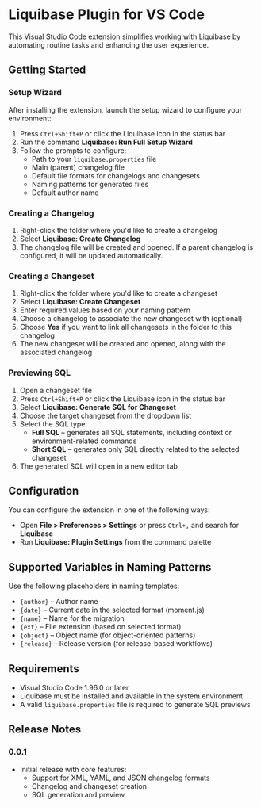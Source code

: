 # Liquibase Plugin for VS Code

This Visual Studio Code extension simplifies working with Liquibase by automating routine tasks and enhancing the user experience.

## Getting Started

### Setup Wizard

After installing the extension, launch the setup wizard to configure your environment:

1. Press `Ctrl+Shift+P` or click the Liquibase icon in the status bar
2. Run the command **Liquibase: Run Full Setup Wizard**
3. Follow the prompts to configure:
   - Path to your `liquibase.properties` file
   - Main (parent) changelog file
   - Default file formats for changelogs and changesets
   - Naming patterns for generated files
   - Default author name

### Creating a Changelog

1. Right-click the folder where you'd like to create a changelog  
2. Select **Liquibase: Create Changelog**  
3. The changelog file will be created and opened. If a parent changelog is configured, it will be updated automatically.

### Creating a Changeset

1. Right-click the folder where you'd like to create a changeset  
2. Select **Liquibase: Create Changeset**  
3. Enter required values based on your naming pattern  
4. Choose a changelog to associate the new changeset with (optional)  
5. Choose **Yes** if you want to link all changesets in the folder to this changelog  
6. The new changeset will be created and opened, along with the associated changelog

### Previewing SQL

1. Open a changeset file  
2. Press `Ctrl+Shift+P` or click the Liquibase icon in the status bar  
3. Select **Liquibase: Generate SQL for Changeset**  
4. Choose the target changeset from the dropdown list  
5. Select the SQL type:
   - **Full SQL** – generates all SQL statements, including context or environment-related commands  
   - **Short SQL** – generates only SQL directly related to the selected changeset  
6. The generated SQL will open in a new editor tab


## Configuration

You can configure the extension in one of the following ways:

- Open **File > Preferences > Settings** or press `Ctrl+,` and search for **Liquibase**
- Run **Liquibase: Plugin Settings** from the command palette

## Supported Variables in Naming Patterns

Use the following placeholders in naming templates:

- `{author}` – Author name  
- `{date}` – Current date in the selected format (moment.js)
- `{name}` – Name for the migration
- `{ext}` – File extension (based on selected format)  
- `{object}` – Object name (for object-oriented patterns)  
- `{release}` – Release version (for release-based workflows)

## Requirements

- Visual Studio Code 1.96.0 or later  
- Liquibase must be installed and available in the system environment
- A valid `liquibase.properties` file is required to generate SQL previews

## Release Notes

### 0.0.1

- Initial release with core features:
  - Support for XML, YAML, and JSON changelog formats
  - Changelog and changeset creation
  - SQL generation and preview

